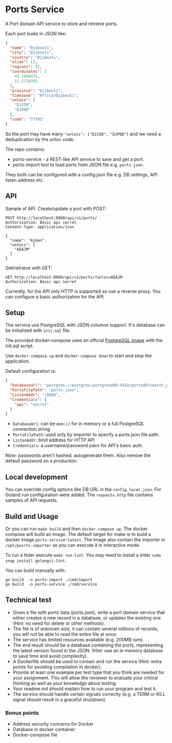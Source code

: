 # Ports Service
A Port domain API service to store and retrieve ports.

Each port looks in JSON like: 
```json
{
  "name": "Djibouti",
  "city": "Djibouti",
  "country": "Djibouti",
  "alias": [],
  "regions": [],
  "coordinates": [
    43.1456475,
    11.5720765
  ],
  "province": "Djibouti",
  "timezone": "Africa/Djibouti",
  "unlocs": [
    "DJJIB",
    "DJPOD"
  ],
  "code": "77701"
}
```

So the port may have many `"unlocs": ["DJJIB", "DJPOD"]` and we need a deduplication by the unloc code.

The repo contains:
* ports-service - a REST-like API service to save and get a port.
* ports-import tool to load ports from JSON file e.g. `ports.json`.

They both can be configured with a config.json file e.g. DB settings, API listen address etc.

## API
Sample of API. Create/update a port with POST:
```
POST http://localhost:8080/api/v1/ports/
Authorization: Basic api secret
Content-Type: application/json

{
  "name": "Ajman",
  "unlocs": [
    "AEAJM"
  ]
}
```

Get/retrieve with GET:
```
GET http://localhost:8080/api/v1/ports/?unloc=AEAJM
Authorization: Basic api secret
```

Currently, for the API only HTTP is supported so use a reverse proxy.
You can configure a basic authorization for the API.

## Setup
The service use PostgreSQL with JSON columns support.
It's database can be initialized with `init.sql` file.

The provided docker-compose uses an official [PostgreSQL image](https://hub.docker.com/_/postgres) with the init.sql script.

Use `docker-compose up` and `docker-compose down` to start and stop the application.

Default configuration is:
```json
{
  "DatabaseUrl": "postgres://postgres:postgres@db:5432/portsdb?search_path=ports_schema",
  "PortsFilePath": "ports.json",
  "ListenAddr": ":8080",
  "Credentials": {
    "api": "secret"
  }
}
```

* `DatabaseUrl`: can be `mem://` for in memory or a full PostgreSQL connection string.
* `PortsFilePath`: used only by importer to specify a ports.json file path.
* `ListenAddr`: bind address for HTTP API 
* `Credentials`: a username/password pairs for API's basic auth. 

Note: passwords aren't hashed, autogenerate them.
Also remove the default password on a production.

## Local development
You can override config options like DB URL in the `config.local.json`.
For Goland run configuration were added.
The `requests.http` file contains samples of API requests.

## Build and Usage

Or you can run `make build` and then `docker-compose up`. The docker compose will build an image.
The default target for make is to build a docker image `ports-service:latest`.
The image also contain the importer in `/opt/posrts-importer` so you can execute it in interactive mode.

To run a linter execute `make run-lint`.
You may need to install a linter `sudo snap install golangci-lint`.

You can build manually with:

    go build  -o ports-import ./cmd/import
    go build  -o ports-service ./cmd/service

## Technical test

- Given a file with ports data (ports.json), write a port domain service that either creates a new record in a database, or updates the existing one (Hint: no need for delete or other methods).
- The file is of unknown size, it can contain several millions of records, you will not be able to read the entire file at once.
- The service has limited resources available (e.g. 200MB ram).
- The end result should be a database containing the ports, representing the latest version found in the JSON. (Hint: use an in memory database to save time and avoid complexity).
- A Dockerfile should be used to contain and run the service (Hint: extra points for avoiding compilation in docker).
- Provide at least one example per test type that you think are needed for your assignment. This will allow the reviewer to evaluate your critical thinking as well as your knowledge about testing.
- Your readme.md should explain how to run your program and test it.
- The service should handle certain signals correctly (e.g. a TERM or KILL signal should result in a graceful shutdown).

### Bonus points

- Address security concerns for Docker
- Database in docker container
- Docker-compose file
